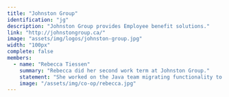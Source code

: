 ```yaml
---
title: "Johnston Group"
identification: "jg"
description: "Johnston Group provides Employee benefit solutions."
link: "http://johnstongroup.ca/"
image: "assets/img/logos/johnston-group.jpg"
width: "100px"
complete: false
members:
  - name: "Rebecca Tiessen"
    summary: "Rebecca did her second work term at Johnston Group."
    statement: "She worked on the Java team migrating functionality to their new web application."
    image: "/assets/img/co-op/rebecca.jpg"
---
```


